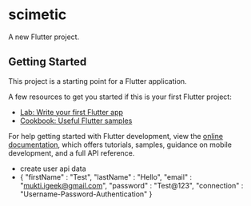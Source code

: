 # scimetic

A new Flutter project.

## Getting Started

This project is a starting point for a Flutter application.

A few resources to get you started if this is your first Flutter project:

- [Lab: Write your first Flutter app](https://docs.flutter.dev/get-started/codelab)
- [Cookbook: Useful Flutter samples](https://docs.flutter.dev/cookbook)

For help getting started with Flutter development, view the
[online documentation](https://docs.flutter.dev/), which offers tutorials,
samples, guidance on mobile development, and a full API reference.

- create user api data
- {
  "firstName" : "Test",
  "lastName" : "Hello",
  "email" : "mukti.igeek@gmail.com",
  "password" : "Test@123",
  "connection" : "Username-Password-Authentication"
  }
